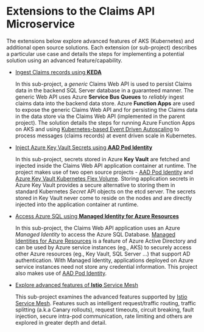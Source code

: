 # Extensions to the **Claims API** Microservice
The extensions below explore advanced features of AKS (Kubernetes) and additional open source solutions. Each extension (or sub-project) describes a particular use case and details the steps for implementing a potential solution using an advanced feature/capability.

- [Ingest Claims records using **KEDA**](./ingest-claims-keda)

   In this sub-project, a *generic* Claims Web API is used to persist Claims data in the backend SQL Server database in a guaranteed manner.  The generic Web API uses Azure **Service Bus Queues** to *reliably* ingest claims data into the backend data store.  Azure **Function Apps** are used to expose the generic Claims Web API and for persisting the Claims data in the data store via the Claims Web API (implemented in the parent project).  The solution details the steps for running Azure Function Apps on AKS and using [Kubernetes-based Event Driven Autoscaling](https://docs.microsoft.com/en-us/azure/azure-functions/functions-kubernetes-keda) to process messages (claims records) at event driven scale in Kubernetes.

- [Inject Azure Key Vault Secrets using **AAD Pod Identity**](./use-pod-identity)

  In this sub-project, secrets stored in Azure **Key Vault** are fetched and injected inside the Claims Web API application container at runtime.  The project makes use of two open source projects - [AAD Pod Identity](https://github.com/Azure/aad-pod-identity) and [Azure Key Vault Kubernetes Flex Volume](https://github.com/Azure/kubernetes-keyvault-flexvol).  Storing application secrets in Azure Key Vault provides a secure alternative to storing them in standard Kubernetes *Secret* API objects on the etcd server.  The secrets stored in Key Vault never come to reside on the nodes and are directly injected into the application container at runtime.

- [Access Azure SQL using **Managed Identity for Azure Resources**](./use-pod-identity-mid)

  In this sub-project, the Claims Web API application uses an Azure *Managed Identity* to access the Azure SQL Database.  [Managed Identities for Azure Resources](https://docs.microsoft.com/en-us/azure/active-directory/managed-identities-azure-resources/overview) is a feature of Azure Active Directory and can be used by Azure service instances (eg., AKS) to securely access other Azure resources (eg., Key Vault, SQL Server ...) that support AD authentication.  With Managed Identity, applications deployed on Azure service instances need not store any credential information.  This project also makes use of [AAD Pod Identity](https://github.com/Azure/aad-pod-identity).

- [Explore advanced features of **Istio** Service Mesh](./istio-service-mesh)

  This sub-project examines the advanced features supported by [Istio Service Mesh](https://istio.io/docs/concepts/what-is-istio/).  Features such as intelligent request/traffic routing, traffic splitting (a.k.a Canary rollouts), request timeouts, circuit breaking, fault injection, secure intra-pod communication, rate limiting and others are explored in greater depth and detail.  
